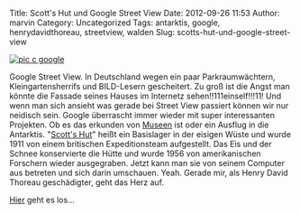 Title: Scott's Hut und Google Street View
Date: 2012-09-26 11:53
Author: marvin
Category: Uncategorized
Tags: antarktis, google, henrydavidthoreau, streetview, walden
Slug: scotts-hut-und-google-street-view

[![pic c google]({filename}/images/scottshut.jpg)](http://www.google.com/intl/en/culturalinstitute/worldwonders/scotts-hut/#ql=4)

Google Street View. In Deutschland wegen ein paar Parkraumwächtern,
Kleingartensherrifs und BILD-Lesern gescheitert. Zu groß ist die Angst
man könnte die Fassade seines Hauses im Internetz
sehen!!111einself!!!11! Und wenn man sich ansieht was gerade bei Street
View passiert können wir nur neidisch sein. Google überrascht immer
wieder mit super interessanten Projekten. Ob es das erkunden von
[Museen](http://www.googleartproject.com/de/) ist oder ein Ausflug in
die Antarktis. "[Scott's Hut](http://en.wikipedia.org/wiki/Scott's_Hut)"
heißt ein Basislager in der eisigen Wüste und wurde 1911 von einem
britischen Expeditionsteam aufgestellt. Das Eis und der Schnee
konservierte die Hütte und wurde 1956 von amerikanischen Forschern
wieder ausgegraben. Jetzt kann man sie von seinem Computer aus betreten
und sich darin umschauen. Yeah. Gerade mir, als Henry David Thoreau
geschädigter, geht das Herz auf.

[Hier](http://www.google.com/intl/en/culturalinstitute/worldwonders/scotts-hut/#ql=4)
geht es los...

